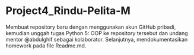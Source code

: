 # Project4_Rindu-Pelita-M
Membuat repository baru dengan menggunakan akun GitHub pribadi, kemudian unggah tugas Python 5: OOP ke repository tersebut dan undang mentor @abdulghif sebagai kolaborator. Selanjutnya, mendokumentasikan homework pada file Readme.md.
